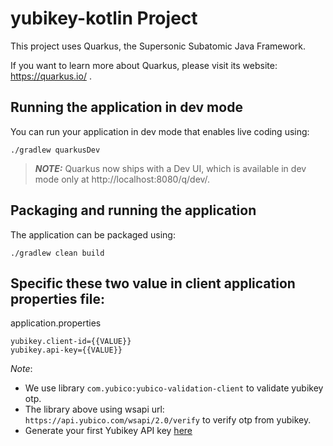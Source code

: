 # yubikey-kotlin Project

This project uses Quarkus, the Supersonic Subatomic Java Framework.

If you want to learn more about Quarkus, please visit its website: https://quarkus.io/ .

## Running the application in dev mode

You can run your application in dev mode that enables live coding using:
```shell script
./gradlew quarkusDev
```

> **_NOTE:_**  Quarkus now ships with a Dev UI, which is available in dev mode only at http://localhost:8080/q/dev/.

## Packaging and running the application

The application can be packaged using:
```shell script
./gradlew clean build
```

## Specific these two value in client application properties file:
application.properties
```properties
yubikey.client-id={{VALUE}}
yubikey.api-key={{VALUE}}
```

*Note*:
- We use library `com.yubico:yubico-validation-client` to validate yubikey otp.
- The library above using wsapi url: `https://api.yubico.com/wsapi/2.0/verify` to verify otp from yubikey.
- Generate your first Yubikey API key [here](https://upgrade.yubico.com/getapikey)